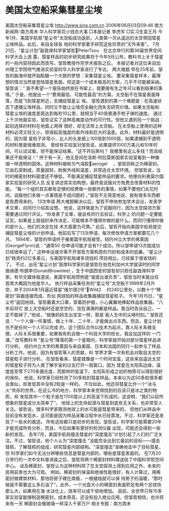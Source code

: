# 美国太空船采集彗星尘埃

美国太空船采集彗星尘埃
http://www.sina.com.cn 2006年08月03日09:46 南方新闻网-南方周末
华人科学家花小钱办大事
□本报记者 李虎军
□实习生袁王月
今年1月，美国宇航局“星尘号”太空船成功返航，人类第一次从遥远的太空带回彗星尘埃样品。此后，来自全球各 地的科学家着手研究这些珍贵的“天外来客”。
7月21日，“星尘计划”副首席科学家邹哲PeterTsou　在北京举行的第36届世界空间科学大会上透 露，彗星样品的初步研究结果将于今年9月公布，教科书上关于彗星的一些内容将因此而改写。邹哲教授作完学术报告之后， 本报记者对这位来自加州理工学院喷气推进实验室的华人科学家进行了专访。
两大难题
早在25年前，邹哲的脑海中就开始酝酿一个大胆的梦想：采集彗星尘埃。
要采集彗星样本，最理想的情况当然是登陆彗星表面。但这是一个成本极高的方案，几乎不可能被采纳。邹哲说：“ 我不希望一个报告始终放在书架上，我要做有生之年可以看到结果的事情。”
于是，他提出一个“费用最低、可能性最高”的方案。太空船不在彗星表面降落，而是飞到彗星附近，去捕捉彗星尘 埃。
邹哲遇到的第一个难题是：在高速状态下逮捕尘埃样品，同时又不能让尘埃完全融化而失去研究价值。如果太空船和 彗星尘埃的速度差距达到每秒10公里，就相当于40倍普通手枪子弹的速度。
通过上千次地面实验，邹哲证实了这种高难度动作的可行性。但他又遇到另一个挑战：起初选择的材料在地面上用得 很好，却无法带上太空船。
在太空船上使用的这种材料必须又轻又小，禁得起高强度的紫外线和巨大的温差。此外，材料最好是透明的，因为彗 星粒子非常小，比人的头发细上100倍到1000倍，如果逮捕到不透明的材料里面很难观测。
曾经有实验室对邹哲说，如果提供1000万美元和10年时间，可以试试看，但不能保证结果。“这不开玩笑吗？ 我哪里有这么多钱？而且结果还不能保证！”
终于有一天，他无意间在洛斯·阿拉莫斯国家实验室看到一种像烟一样透明的固体。这种材料被称为气溶胶aerogel 　，邹哲则称之为稀密封。它由石英制成，质量超轻，耐紫外线和温差，非常适合太空环境。
但邹哲说，当时的稀密封材料密度还不够低，不能满足捕捉彗星样品的要求。他便向利弗莫尔国家实验室的研究人员 反复讲述其实验构想，最终竟说服对方免费去改善材料的性能。
“每一个组织其实都有足够的经费做一些额外的事情，如果不要他们太花时间，说服他们多做一点事情是不成问题的 。”邹哲不无得意地说，我有很多东西都是免费得来的。
13次申请
两大难题解决以后，邹哲不停地参加学术会议，发表学术文章，向同行介绍其设想。
他说，这样做是为了说服同行，因为太空探测方案需要通过同行评议。“你发表了文章，就会有同行去验证，科学上 的问题一定要能证实。如果是上层组织来作决定，可能根本不懂得你做的是什么。而同行懂得你做的是什么，他们的决定在技 术方面更为可靠。”
此后，邹哲开始向美国宇航局提交捕捉彗星尘埃的计划申请。他前后写了13次申请，每次修改申请方案都要花几个 月。
1994年，邹哲的申请终于被美国宇航局接受。纽约州立大学的弗莱因(GeorgeFlynn)说：“通常50 份申请可能才会有1个成功，所以邹申请13次就成功已经很幸运了。”
这种幸运或许离不开邹哲方案构思的巧妙和成本的低廉。“星尘计划”耗资约2亿多美元，与美国宇航局诸多烧钱的 项目相比，已经属于很省钱的了。
不过，出任“星尘计划”首席科学家的是邹哲在伯克利加州大学就读时的同学唐纳德·布朗李(DonaldBrownlee) ，生于中国西安的邹哲却只担任副首席科学家。有华文媒体报道说，美国宇航局惯例是“谁提出谁负责”，邹哲当时未能出任 首席大概因为他是华人。
执行样品采集任务的“星尘号”太空船于1999年2月升空，并于2004年1月逼近彗星“维尔德2号”Wild2 　约240公里处，以数十个“稀密封”容器连接而成、形似
网球拍的样品收集器捕捉彗星粒子。
今年1月15日，“星尘号”返回地球。邹哲戴着大口罩，穿着防护服，小心翼翼地捧起样品收集器。“八年前将它 放上太空船时还是空空的，现在满满的都是样品。我当时告诉自己，一定不能掉了，”他说，“就像妈妈生出宝宝一样，那是 我人生中的尖峰时刻。”
邹哲还说：“一个人做一件事情，做上十年、二十年，才能做出点东西。而且，星尘计划也不是任何一个人可以完成 的，这个团队合作以技术为起点，靠人际关系做支撑。人际关系很重要，如果我有机会做一个科技大学的校长，我会加这样的 一门课。”
改写教科书
“星尘号”降落的第一个星期内，科学家就开始对部分彗星样品进行分析。
纽约州立大学的弗莱因与来自美国、日本和法国的同行一起参与了样品分析工作。他说，因为有邹哲等人的贡献，科 学界才第一次有机会对取自太空的彗星粒子进行分析。
在邹哲看来，彗星就像是一个时间宝盒，这些来自遥远太空的彗星粒子将为人类了解宇宙的过去打开一扇窗口。因为 彗星在太阳系边缘，温度低至零下270多摄氏度，而那样的低温下，太阳系形成之初的物质可以得到很好的保存。
他说，科学家已经检测了50多粒的彗星样品，本来以为这50多粒很多都会类似，却发现其中没有2粒是一样的。 不仅如此，他还将彗星比作一个“冰与火”共存的世界。在这么冷的地方，科学家本来觉得找到的应该只是冰之类的物质，却 发现其中一个粒子是在1700度以上的高温下形成的。这说明，“我们以前所想象的彗星成分太简单了”。
地球上的生命起源与彗星到底有无关系，也非常受人关注。邹哲说，很多科学家猜测地球上的水可能是彗星带来的。 但他们从样品中目前没有发现水，这可能是因为样品采集过程中水已经蒸发。不过，科学家还是发现了一些水的痕迹。
所有这些都只是初步的发现。邹哲说，科学家可能需要20年才能完成所有分析，而且，今后如果有更好的检测仪器 出现，可能还会得到一些新的发现。
去年7月，美国宇航局撞击彗星的“深度撞击”计划引起了人们的广泛关注。不过，邹哲说，他个人认为“深度撞击 ”没能完全达到它最初的目标——撞击彗核，了解彗核的组成，研究彗星内部结构。“深度撞击”准确地击中了目标彗星，但 科学家们如今无法分辨哪些信息是彗星内部的，哪些是彗星表面的。
在7月20日举行的一次中文科普讲座之后，邹哲将两个稀密封材料赠送给了中国科学院空间中心。
谈及稀密封，邹哲认为这种材料除了在太空探测上得到应用之外，未来的民用前景也大为可观。
例如，稀密封的保温和绝缘性能很好，有人计算过，用稀密封做建筑材料，那怕将房子建在南极，一根蜡烛就可以保 持房子的温暖，“那时候就不需要这么多石油了”。此外，一个光盘大小的稀密封表面积足有两个足球场那么大，如果用在海 水淡化上，效率可以成千倍地增加。
目前，全世界只有10多家实验室能够制造稀密封，成本奇高，还没有投入商业应用。但邹哲相信，也许将来有一天 稀密封会像玻璃一样深入千家万户
相关专题：南方周末 

